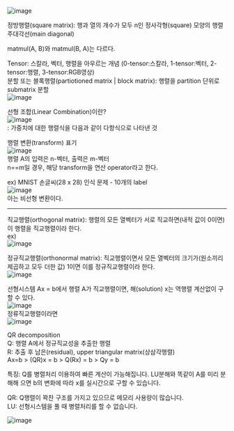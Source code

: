 ![image](https://user-images.githubusercontent.com/59414764/116456202-f09b3480-a89c-11eb-8112-7fedbadd2d86.png)


정방행렬(square matrix): 행과 열의 개수가 모두 n인 정사각형(square) 모양의 행렬  
주대각선(main diagonal)  

matmul(A, B)와 matmul(B, A)는 다르다.  

Tensor: 스칼라, 벡터, 행렬을 아우르는 개념 (0-tensor:스칼라, 1-tensor:벡터, 2-tensor:행렬, 3-tensor:RGB영상)  
분할 또는 블록행렬(partiotioned matrix | block matrix): 행렬을 partition 단위로 submatrix 분할  
![image](https://user-images.githubusercontent.com/59414764/116448399-0bb57680-a894-11eb-9675-806339c6eed6.png)  

선형 조합(Linear Combination)이란?  
![image](https://user-images.githubusercontent.com/59414764/116448453-1a9c2900-a894-11eb-9222-194bcdfa06a3.png)  
: 가중치에 대한 행렬식을 다음과 같이 다항식으로 나타낸 것

행렬 변환(transform) 표기  
![image](https://user-images.githubusercontent.com/59414764/116448627-4a4b3100-a894-11eb-9146-0b97d42dc458.png)  
행렬 A의 입력은 n-벡터, 출력은 m-벡터  
n==m일 경우, 해당 transform을 연산 operator라고 한다.  

ex) MNIST 손글씨(28 x 28) 인식 문제 - 10개의 label  
![image](https://user-images.githubusercontent.com/59414764/116449954-b2e6dd80-a895-11eb-97e8-af720dcdbce9.png)  
아는 비선형 변환이다.  

---

직교행렬(orthogonal matrix): 행렬의 모든 열벡터가 서로 직교하면(내적 값이 0이면) 이 행렬을 직교행렬이라 한다.  
ex)  
![image](https://user-images.githubusercontent.com/59414764/116455525-1ecc4480-a89c-11eb-866f-88a55561ddea.png)  

정규직교행렬(orthonormal matrix): 직교행렬이면서 모든 열벡터의 크기가(원소끼리 제곱하고 모두 더한 값) 1이면 이를 정규직교행렬이라 한다.  
![image](https://user-images.githubusercontent.com/59414764/116455602-3a374f80-a89c-11eb-8ed0-47b5d3d4d008.png)  

선형시스템 Ax = b에서 행렬 A가 직교행렬이면, 해(solution) x는 역행렬 계산없이 구할 수 있다.  
![image](https://user-images.githubusercontent.com/59414764/116455683-53d89700-a89c-11eb-9857-75a85bf1aa30.png)  
정류직교행렬이라면  
![image](https://user-images.githubusercontent.com/59414764/116455709-5affa500-a89c-11eb-8c5e-40fc669e4f8b.png)  

QR decomposition  
Q: 행렬 A에서 정규직교성을 추출한 행렬  
R: 추출 후 남은(residual), upper triangular matrix(상삼각행렬)  
Ax=b   >   (QR)x = b   >   Q(Rx) = b   >   Qy = b

특징: Q를 병렬처리 이용하여 빠른 계산이 가능해집니다. LU분해와 똑같이 A를 미리 분해해 으면 b의 변화에 따라 x를 실시간으로 구할 수 있습니다. 

QR: Q행렬이 꽉찬 구조를 가지고 있으므로 메모리 사용량이 많습니다.  
LU: 선형시스템을 풀 때 병렬처리를 할 수 없습니다.  

![image](https://user-images.githubusercontent.com/59414764/116456119-d82b1a00-a89c-11eb-84a2-a8954883fe17.png)

